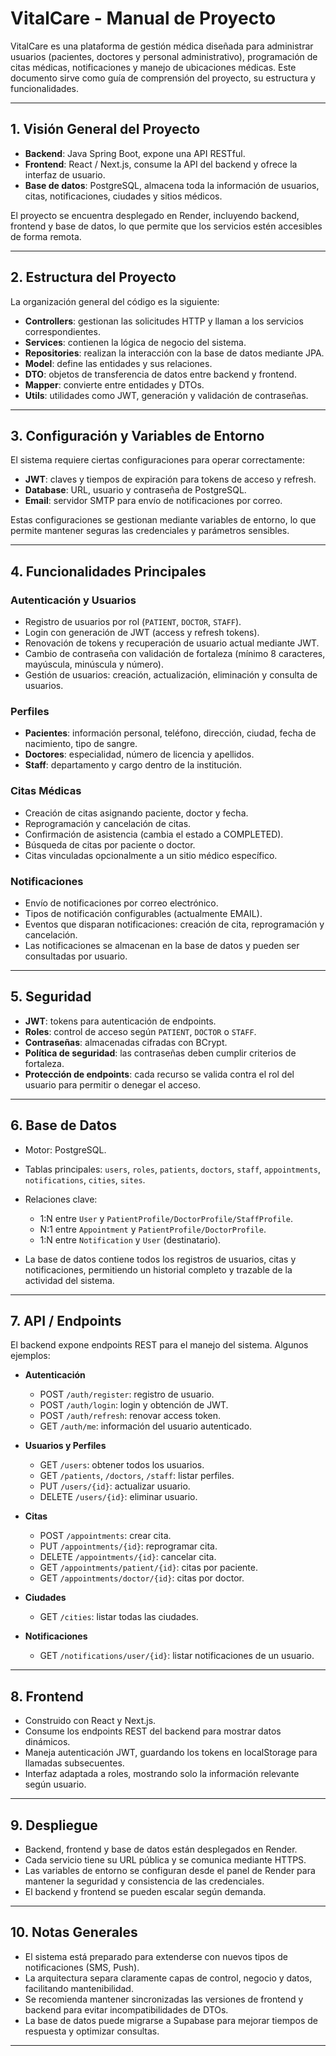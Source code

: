 # VitalCare - Manual de Proyecto

VitalCare es una plataforma de gestión médica diseñada para administrar usuarios (pacientes, doctores y personal administrativo), programación de citas médicas, notificaciones y manejo de ubicaciones médicas. Este documento sirve como guía de comprensión del proyecto, su estructura y funcionalidades.

---

## 1. Visión General del Proyecto

- **Backend**: Java Spring Boot, expone una API RESTful.  
- **Frontend**: React / Next.js, consume la API del backend y ofrece la interfaz de usuario.  
- **Base de datos**: PostgreSQL, almacena toda la información de usuarios, citas, notificaciones, ciudades y sitios médicos.  

El proyecto se encuentra desplegado en Render, incluyendo backend, frontend y base de datos, lo que permite que los servicios estén accesibles de forma remota.

---

## 2. Estructura del Proyecto

La organización general del código es la siguiente:


- **Controllers**: gestionan las solicitudes HTTP y llaman a los servicios correspondientes.  
- **Services**: contienen la lógica de negocio del sistema.  
- **Repositories**: realizan la interacción con la base de datos mediante JPA.  
- **Model**: define las entidades y sus relaciones.  
- **DTO**: objetos de transferencia de datos entre backend y frontend.  
- **Mapper**: convierte entre entidades y DTOs.  
- **Utils**: utilidades como JWT, generación y validación de contraseñas.  

---

## 3. Configuración y Variables de Entorno

El sistema requiere ciertas configuraciones para operar correctamente:

- **JWT**: claves y tiempos de expiración para tokens de acceso y refresh.  
- **Database**: URL, usuario y contraseña de PostgreSQL.  
- **Email**: servidor SMTP para envío de notificaciones por correo.  

Estas configuraciones se gestionan mediante variables de entorno, lo que permite mantener seguras las credenciales y parámetros sensibles.

---

## 4. Funcionalidades Principales

### Autenticación y Usuarios

- Registro de usuarios por rol (`PATIENT`, `DOCTOR`, `STAFF`).  
- Login con generación de JWT (access y refresh tokens).  
- Renovación de tokens y recuperación de usuario actual mediante JWT.  
- Cambio de contraseña con validación de fortaleza (mínimo 8 caracteres, mayúscula, minúscula y número).  
- Gestión de usuarios: creación, actualización, eliminación y consulta de usuarios.

### Perfiles

- **Pacientes**: información personal, teléfono, dirección, ciudad, fecha de nacimiento, tipo de sangre.  
- **Doctores**: especialidad, número de licencia y apellidos.  
- **Staff**: departamento y cargo dentro de la institución.

### Citas Médicas

- Creación de citas asignando paciente, doctor y fecha.  
- Reprogramación y cancelación de citas.  
- Confirmación de asistencia (cambia el estado a COMPLETED).  
- Búsqueda de citas por paciente o doctor.  
- Citas vinculadas opcionalmente a un sitio médico específico.  

### Notificaciones

- Envío de notificaciones por correo electrónico.  
- Tipos de notificación configurables (actualmente EMAIL).  
- Eventos que disparan notificaciones: creación de cita, reprogramación y cancelación.  
- Las notificaciones se almacenan en la base de datos y pueden ser consultadas por usuario.

---

## 5. Seguridad

- **JWT**: tokens para autenticación de endpoints.  
- **Roles**: control de acceso según `PATIENT`, `DOCTOR` o `STAFF`.  
- **Contraseñas**: almacenadas cifradas con BCrypt.  
- **Política de seguridad**: las contraseñas deben cumplir criterios de fortaleza.  
- **Protección de endpoints**: cada recurso se valida contra el rol del usuario para permitir o denegar el acceso.

---

## 6. Base de Datos

- Motor: PostgreSQL.  
- Tablas principales: `users`, `roles`, `patients`, `doctors`, `staff`, `appointments`, `notifications`, `cities`, `sites`.  
- Relaciones clave:
  - 1:N entre `User` y `PatientProfile/DoctorProfile/StaffProfile`.
  - N:1 entre `Appointment` y `PatientProfile/DoctorProfile`.
  - 1:N entre `Notification` y `User` (destinatario).  

- La base de datos contiene todos los registros de usuarios, citas y notificaciones, permitiendo un historial completo y trazable de la actividad del sistema.

---

## 7. API / Endpoints

El backend expone endpoints REST para el manejo del sistema. Algunos ejemplos:

- **Autenticación**
  - POST `/auth/register`: registro de usuario.
  - POST `/auth/login`: login y obtención de JWT.
  - POST `/auth/refresh`: renovar access token.
  - GET `/auth/me`: información del usuario autenticado.

- **Usuarios y Perfiles**
  - GET `/users`: obtener todos los usuarios.
  - GET `/patients`, `/doctors`, `/staff`: listar perfiles.
  - PUT `/users/{id}`: actualizar usuario.
  - DELETE `/users/{id}`: eliminar usuario.

- **Citas**
  - POST `/appointments`: crear cita.
  - PUT `/appointments/{id}`: reprogramar cita.
  - DELETE `/appointments/{id}`: cancelar cita.
  - GET `/appointments/patient/{id}`: citas por paciente.
  - GET `/appointments/doctor/{id}`: citas por doctor.

- **Ciudades**
  - GET `/cities`: listar todas las ciudades.

- **Notificaciones**
  - GET `/notifications/user/{id}`: listar notificaciones de un usuario.

---

## 8. Frontend

- Construido con React y Next.js.  
- Consume los endpoints REST del backend para mostrar datos dinámicos.  
- Maneja autenticación JWT, guardando los tokens en localStorage para llamadas subsecuentes.  
- Interfaz adaptada a roles, mostrando solo la información relevante según usuario.

---

## 9. Despliegue

- Backend, frontend y base de datos están desplegados en Render.  
- Cada servicio tiene su URL pública y se comunica mediante HTTPS.  
- Las variables de entorno se configuran desde el panel de Render para mantener la seguridad y consistencia de las credenciales.  
- El backend y frontend se pueden escalar según demanda.

---

## 10. Notas Generales

- El sistema está preparado para extenderse con nuevos tipos de notificaciones (SMS, Push).  
- La arquitectura separa claramente capas de control, negocio y datos, facilitando mantenibilidad.  
- Se recomienda mantener sincronizadas las versiones de frontend y backend para evitar incompatibilidades de DTOs.  
- La base de datos puede migrarse a Supabase para mejorar tiempos de respuesta y optimizar consultas.

---

